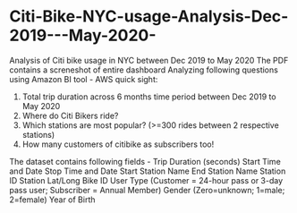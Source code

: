 # Citi-Bike-NYC-usage-Analysis-Dec-2019---May-2020-
Analysis of Citi bike usage in NYC between Dec 2019 to May 2020
The PDF contains a screneshot of entire dashboard
Analyzing following questions using Amazon BI tool -  AWS quick sight:
1. Total trip duration across 6 months time period between Dec 2019 to May 2020
2. Where do Citi Bikers ride? 
3. Which stations are most popular? (>=300 rides between 2 respective stations)
4. How many customers of citibike as subscribers too! 

The dataset contains following fields - 
Trip Duration (seconds)
Start Time and Date
Stop Time and Date
Start Station Name
End Station Name
Station ID
Station Lat/Long
Bike ID
User Type (Customer = 24-hour pass or 3-day pass user; Subscriber = Annual Member)
Gender (Zero=unknown; 1=male; 2=female)
Year of Birth
